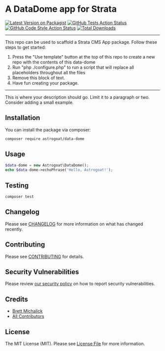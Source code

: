 # A DataDome app for Strata

[![Latest Version on Packagist](https://img.shields.io/packagist/v/astrogoat/data-dome.svg?style=flat-square)](https://packagist.org/packages/astrogoat/data-dome)
[![GitHub Tests Action Status](https://img.shields.io/github/workflow/status/astrogoat/data-dome/run-tests?label=tests)](https://github.com/astrogoat/data-dome/actions?query=workflow%3Arun-tests+branch%3Amain)
[![GitHub Code Style Action Status](https://img.shields.io/github/workflow/status/astrogoat/data-dome/Check%20&%20fix%20styling?label=code%20style)](https://github.com/astrogoat/data-dome/actions?query=workflow%3A"Check+%26+fix+styling"+branch%3Amain)
[![Total Downloads](https://img.shields.io/packagist/dt/astrogoat/data-dome.svg?style=flat-square)](https://packagist.org/packages/astrogoat/data-dome)

---
This repo can be used to scaffold a Strata CMS App package. Follow these steps to get started:

1. Press the "Use template" button at the top of this repo to create a new repo with the contents of this data-dome
2. Run "php ./configure.php" to run a script that will replace all placeholders throughout all the files
3. Remove this block of text.
4. Have fun creating your package.
---

This is where your description should go. Limit it to a paragraph or two. Consider adding a small example.

## Installation

You can install the package via composer:

```bash
composer require astrogoat/data-dome
```

## Usage

```php
$data-dome = new Astrogoat\DataDome();
echo $data-dome->echoPhrase('Hello, Astrogoat!');
```

## Testing

```bash
composer test
```

## Changelog

Please see [CHANGELOG](CHANGELOG.md) for more information on what has changed recently.

## Contributing

Please see [CONTRIBUTING](.github/CONTRIBUTING.md) for details.

## Security Vulnerabilities

Please review [our security policy](../../security/policy) on how to report security vulnerabilities.

## Credits

- [Brett Michalick](https://github.com/astrogoat)
- [All Contributors](../../contributors)

## License

The MIT License (MIT). Please see [License File](LICENSE.md) for more information.
